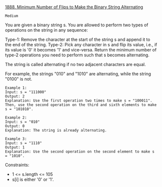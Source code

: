 [1888. Minimum Number of Flips to Make the Binary String Alternating](https://leetcode.com/problems/minimum-number-of-flips-to-make-the-binary-string-alternating/)

`Medium`

You are given a binary string s. You are allowed to perform two types of operations on the string in any sequence:

Type-1: Remove the character at the start of the string s and append it to the end of the string.
Type-2: Pick any character in s and flip its value, i.e., if its value is '0' it becomes '1' and vice-versa.
Return the minimum number of type-2 operations you need to perform such that s becomes alternating.

The string is called alternating if no two adjacent characters are equal.

For example, the strings "010" and "1010" are alternating, while the string "0100" is not.
 
```
Example 1:
Input: s = "111000"
Output: 2
Explanation: Use the first operation two times to make s = "100011".
Then, use the second operation on the third and sixth elements to make s = "101010".

Example 2:
Input: s = "010"
Output: 0
Explanation: The string is already alternating.

Example 3:
Input: s = "1110"
Output: 1
Explanation: Use the second operation on the second element to make s = "1010".
```

Constraints:

- 1 <= s.length <= 105
- s[i] is either '0' or '1'.